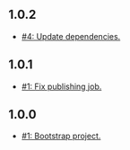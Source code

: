 ## 1.0.2
* [#4: Update dependencies.](https://github.com/haensl/environments/issues/4)

## 1.0.1
* [#1: Fix publishing job.](https://github.com/haensl/environments/issues/1)

## 1.0.0
* [#1: Bootstrap project.](https://github.com/haensl/environments/issues/1)
